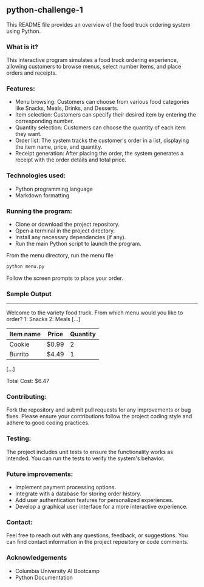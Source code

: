 ## python-challenge-1 

This README file provides an overview of the food truck ordering system using Python.

### What is it?

This interactive program simulates a food truck ordering experience, allowing customers to browse menus, select number items, and place orders and receipts.

### Features:

<ul>
    <li>Menu browsing: Customers can choose from various food categories like Snacks, Meals, Drinks, and Desserts.</li>
    <li>Item selection: Customers can specify their desired item by entering the corresponding number.</li>
    <li>Quantity selection: Customers can choose the quantity of each item they want.</li>
    <li>Order list: The system tracks the customer's order in a list, displaying the item name, price, and quantity.</li>
    <li>Receipt generation: After placing the order, the system generates a receipt with the order details and total price.</li>
</ul>

### Technologies used:

<ul>
    <li>Python programming language</li>
    <li>Markdown formatting</li>
</ul>

### Running the program:

<ul>
    <li>Clone or download the project repository.</li>
    <li>Open a terminal in the project directory.</li>
    <li>Install any necessary dependencies (if any).</li>
    <li>Run the main Python script to launch the program.</li>
</ul>

From the menu directory, run the menu file

```bash
python menu.py
```
Follow the screen prompts to place your order.


### Sample Output
---
Welcome to the variety food truck.
From which menu would you like to order? 
1: Snacks
2: Meals
[...]

Item name                 | Price  | Quantity
--------------------------|--------|----------
Cookie                    | $0.99  | 2
Burrito                   | $4.49  | 1
[...]

Total Cost: $6.47


### Contributing:

Fork the repository and submit pull requests for any improvements or bug fixes. Please ensure your contributions follow the project coding style and adhere to good coding practices.

### Testing:

The project includes unit tests to ensure the functionality works as intended. You can run the tests to verify the system's behavior.

### Future improvements:

<ul>
    <li>Implement payment processing options.</li>
    <li>Integrate with a database for storing order history.</li>
    <li>Add user authentication features for personalized experiences.</li>
    <li>Develop a graphical user interface for a more interactive experience.</li>
</ul>

### Contact:

Feel free to reach out with any questions, feedback, or suggestions. You can find contact information in the project repository or code comments.


### Acknowledgements
<ul>
<li>Columbia University AI Bootcamp</li>
<li>Python Documentation</li>
</ul>
